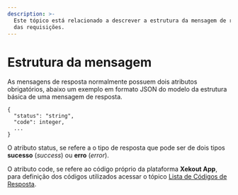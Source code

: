 ```yaml
---
description: >-
  Este tópico está relacionado a descrever a estrutura da mensagem de resposta
  das requisições.
---
```


# Estrutura da mensagem

As mensagens de resposta normalmente possuem dois atributos obrigatórios, abaixo um exemplo em formato JSON do modelo da estrutura básica de uma mensagem de resposta.

```text
{
  "status": "string",
  "code": integer,
  ...
}
```

O atributo status, se refere a o tipo de resposta que pode ser de dois tipos **sucesso** \(_success_\) ou **erro** \(_error_\).

O atributo code, se refere ao código próprio da plataforma **Xekout App**, para definição dos códigos utilizados acessar o tópico [Lista de Códigos de Resposta](response-code-list/).

